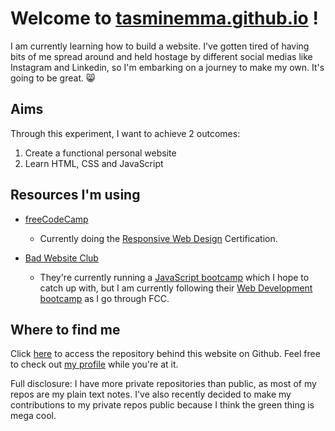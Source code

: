 # Welcome to [tasminemma.github.io](https://tasminemma.github.io) !

I am currently learning how to build a website. I've gotten tired of having bits of me spread around and held hostage by different social medias like Instagram and Linkedin, so I'm embarking on a journey to make my own. It's going to be great. 😸

## Aims

Through this experiment, I want to achieve 2 outcomes:

1. Create a functional personal website
2. Learn HTML, CSS and JavaScript

## Resources I'm using

- <a href="https://freecodecamp.org" target="_blank">freeCodeCamp</a>

  - Currently doing the <a href="https://www.freecodecamp.org/learn/2022/responsive-web-design/" target="_blank">Responsive Web Design</a> Certification.

- <a href="https://badwebsite.club/" target="_blank">Bad Website Club</a>

  - They're currently running a <a href="https://badwebsite.club/js-bootcamp-feb-2024.html" target="_blank">JavaScript bootcamp</a> which I hope to catch up with, but I am currently following their <a href="https://badwebsite.club/webdev-bootcamp-jan-2024.html" target="_blank">Web Development bootcamp</a> as I go through FCC. 

## Where to find me

Click <a href="https://github.com/tasminemma/tasminemma.github.io/" target="_blank">here</a> to access the repository behind this website on Github. Feel free to check out <a href="https://github.com/tasminemma" target="_blank">my profile</a> while you're at it.  

Full disclosure: I have more private repositories than public, as most of my repos are my plain text notes. I've also recently decided to make my contributions to my private repos public because I think the green thing is mega cool. 
